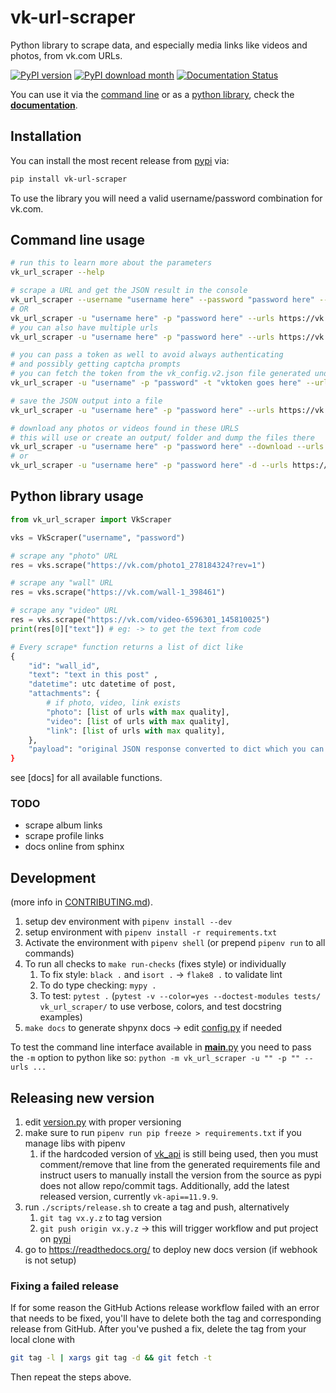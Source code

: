 # vk-url-scraper
Python library to scrape data, and especially media links like videos and photos, from vk.com URLs.

[![PyPI version](https://badge.fury.io/py/vk-url-scraper.svg)](https://badge.fury.io/py/vk-url-scraper)
[![PyPI download month](https://img.shields.io/pypi/dm/vk-url-scraper.svg)](https://pypi.python.org/pypi/vk-url-scraper/)
[![Documentation Status](https://readthedocs.org/projects/vk-url-scraper/badge/?version=latest)](https://vk-url-scraper.readthedocs.io/en/latest/?badge=latest)


You can use it via the [command line](#command-line-usage) or as a [python library](#python-library-usage), check the **[documentation](https://vk-url-scraper.readthedocs.io/en/latest/)**.

## Installation
You can install the most recent release from [pypi](https://pypi.org/project/vk-url-scraper/) via:

```bash
pip install vk-url-scraper
```

To use the library you will need a valid username/password combination for vk.com. 

## Command line usage
```bash
# run this to learn more about the parameters
vk_url_scraper --help

# scrape a URL and get the JSON result in the console
vk_url_scraper --username "username here" --password "password here" --urls https://vk.com/wall12345_6789
# OR
vk_url_scraper -u "username here" -p "password here" --urls https://vk.com/wall12345_6789
# you can also have multiple urls
vk_url_scraper -u "username here" -p "password here" --urls https://vk.com/wall12345_6789 https://vk.com/photo-12345_6789 https://vk.com/video12345_6789

# you can pass a token as well to avoid always authenticating 
# and possibly getting captcha prompts
# you can fetch the token from the vk_config.v2.json file generated under by searching for "access_token"
vk_url_scraper -u "username" -p "password" -t "vktoken goes here" --urls https://vk.com/wall12345_6789

# save the JSON output into a file
vk_url_scraper -u "username here" -p "password here" --urls https://vk.com/wall12345_6789 > output.json

# download any photos or videos found in these URLS
# this will use or create an output/ folder and dump the files there
vk_url_scraper -u "username here" -p "password here" --download --urls https://vk.com/wall12345_6789
# or
vk_url_scraper -u "username here" -p "password here" -d --urls https://vk.com/wall12345_6789
```

## Python library usage
```python
from vk_url_scraper import VkScraper

vks = VkScraper("username", "password")

# scrape any "photo" URL
res = vks.scrape("https://vk.com/photo1_278184324?rev=1")

# scrape any "wall" URL
res = vks.scrape("https://vk.com/wall-1_398461")

# scrape any "video" URL
res = vks.scrape("https://vk.com/video-6596301_145810025")
print(res[0]["text"]) # eg: -> to get the text from code
```

```python
# Every scrape* function returns a list of dict like
{
	"id": "wall_id",
	"text": "text in this post" ,
	"datetime": utc datetime of post,
	"attachments": {
		# if photo, video, link exists
		"photo": [list of urls with max quality],
		"video": [list of urls with max quality],
		"link": [list of urls with max quality],
	},
	"payload": "original JSON response converted to dict which you can parse for more data
}
```

see [docs] for all available functions. 

### TODO
* scrape album links
* scrape profile links
* docs online from sphinx

## Development
(more info in [CONTRIBUTING.md](CONTRIBUTING.md)).

1. setup dev environment with `pipenv install --dev`
1. setup environment with `pipenv install -r requirements.txt`
1. Activate the environment with `pipenv shell` (or prepend `pipenv run` to all commands)
2. To run all checks to `make run-checks` (fixes style) or individually
   1. To fix style: `black .` and `isort .` -> `flake8 .` to validate lint
   2. To do type checking: `mypy .`
   3. To test: `pytest .` (`pytest -v --color=yes --doctest-modules tests/ vk_url_scraper/` to use verbose, colors, and test docstring examples)
3. `make docs` to generate shpynx docs -> edit [config.py](docs/source/conf.py) if needed

To test the command line interface available in [__main__.py](__vk_url_scraper/__main__.py) you need to pass the `-m` option to python like so: `python -m vk_url_scraper -u "" -p "" --urls ...`


## Releasing new version
1. edit [version.py](vk_url_scraper/version.py) with proper versioning
2. make sure to run `pipenv run pip freeze > requirements.txt` if you manage libs with pipenv
   1. if the hardcoded version of [vk_api](https://github.com/python273/vk_api) is still being used, then you must comment/remove that line from the generated requirements file and instruct users to manually install the version from the source as pypi does not allow repo/commit tags. Additionally, add the latest released version, currently `vk-api==11.9.9`. 
3. run `./scripts/release.sh` to create a tag and push, alternatively
   1. `git tag vx.y.z` to tag version
   2. `git push origin vx.y.z` -> this will trigger workflow and put project on [pypi](https://pypi.org/project/vk-url-scraper/)
4. go to https://readthedocs.org/ to deploy new docs version (if webhook is not setup)

### Fixing a failed release

If for some reason the GitHub Actions release workflow failed with an error that needs to be fixed, you'll have to delete both the tag and corresponding release from GitHub. After you've pushed a fix, delete the tag from your local clone with

```bash
git tag -l | xargs git tag -d && git fetch -t
```

Then repeat the steps above.
